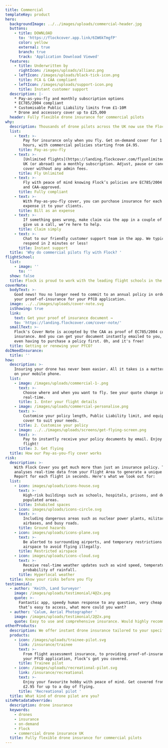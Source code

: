 ```yaml
---
title: Commercial
templateKey: product
hero:
  backgroundImage: ../../images/uploads/commercial-header.jpg
  buttons:
    - title: DOWNLOAD
      to: 'https://flockcover.app.link/6IW6kTmgfP'
      color: yellow
      external: true
      branch: true
      track: 'Application Download Viewed'
  features:
    - title: Underwritten by
      rightIcon: /images/uploads/allianz.png
    - leftIcon: /images/uploads/black-tick-icon.png
      title: FCA & CAA compliant
    - leftIcon: /images/uploads/support-icon.png
      title: Instant customer support
  description: |-
    * Pay-as-you-fly and monthly subscription options
    * EC785/2004 compliant
    * Customisable Public Liability limits from £1-10M
    * Drone and accessory cover up to £25,000
  header: Fully flexible drone insurance for commercial pilots
why:
  description: Thousands of drone pilots across the UK now use the Flock Cover app.
  list:
    - text: >-
        Pay for insurance only when you fly. Get on-demand cover for 1 to 8
        hours, with commercial policies starting from £4.95.
      title: Pay-as-you-fly
    - text: >-
        [Unlimited flights](https://landing.flockcover.com/flyunlimited/) in the
        UK (or abroad) on a monthly subscription. Adjust, pause or cancel your
        cover without any admin fees.
      title: Fly Unlimited
    - text: >-
        Fly with peace of mind knowing Flock’s policies are EC785/2004 compliant
        and CAA-approved.
      title: Fully compliant
    - text: >-
        With Pay-as-you-fly cover, you can purchase insurance for each job and
        expense it to your clients.
      title: Bill as an expense
    - text: >-
        If something goes wrong, make claim via the app in a couple of taps. Or
        give us a call, we’re here to help.
      title: Claim simply
    - text: >-
        Chat to our friendly customer support team in the app. We typically
        respond in 2 minutes or less!
      title: Instant support
  title: 'Why do commercial pilots fly with Flock? '
flightSchool:
  list:
    - image: ''
      to: ''
  show: false
  title: Flock is proud to work with the leading flight schools in the UK
coverNote:
  bodyText: >-
    Good news! You no longer need to commit to an annual policy in order to get
    your proof-of-insurance for your PfCO application.
  image: ../../images/uploads/cover-note.svg
  isShowing: true
  link:
    text: Get your proof of insurance document →
    to: 'https://landing.flockcover.com/cover-note/'
  smallText: >-
    Flock's Cover Note is accepted by the CAA as proof of EC785/2004 compliant
    insurance. And you can get your document instantly emailed to you, without
    even having to purchase a policy first. Oh, and it's free!
  title: Getting or renewing your PfCO?
doINeedInsurance:
  title: ''
how:
  description: >-
    Insuring your drone has never been easier. All it takes is a matter of taps
    on your mobile phone.
  list:
    - image: /images/uploads/commercial-1-.png
      text: >-
        Choose where and when you want to fly. See your quote change in
        real-time.
      title: 1. Enter your flight details
    - image: /images/uploads/commercial-personalise.png
      text: >-
        Customise your policy length, Public Liability limit, and equipment
        cover to suit your needs.
      title: 2. Customise your policy
    - image: ../../images/uploads/screens/get-flying-screen.png
      text: >-
        Pay to instantly receive your policy documents by email. Enjoy the
        flight!
      title: 3. Get flying
  title: How our Pay-as-you-fly cover works
risk:
  description: >-
    With Flock Cover you get much more than just an insurance policy. The app
    analyses real-time data from your Flight Area to generate a unique Risk
    Report for each flight in seconds. Here's what we look out for:
  list:
    - icon: images/uploads/icons-house.svg
      text: >-
        High-risk buildings such as schools, hospitals, prisons, and densely
        populated areas.
      title: Inhabited spaces
    - icon: images/uploads/icons-circle.svg
      text: >-
        Including dangerous areas such as nuclear power plants, military
        airbases, and busy roads.
      title: Ground hazards
    - icon: images/uploads/icons-plane.svg
      text: >-
        Be alerted to surrounding airports, and temporary restrictions of
        airspace to avoid flying illegally.
      title: Restricted airspace
    - icon: images/uploads/icons-cloud.svg
      text: >-
        Receive real-time weather updates such as wind speed, temperature, and
        probability of rainfall.
      title: Hyperlocal weather
  title: Know your risks before you fly
testimonial:
  - author: 'Keith, Land Surveyor'
    image: /images/uploads/testimonial/4@2x.png
    quote: >-
      Fantastic app, speedy human response to any question, very cheap insurance
      that’s easy to access, what more could you want?
  - author: 'Calum, Aerial Photographer '
    image: /images/uploads/testimonial/2@2x.png
    quote: Easy to use and comprehensive insurance. Would highly recommend!
otherProducts:
  description: We offer instant drone insurance tailored to your specific needs.
  products:
    - icon: /images/uploads/trainee-pilot.svg
      link: /insurance/trainee
      text: >-
        From flight assessment insurance, to providing proof-of-insurance in
        your PfCO application, Flock’s got you covered.
      title: Trainee pilot
    - icon: /images/uploads/recreational-pilot.svg
      link: /insurance/recreational
      text: >-
        Enjoy your favourite hobby with peace of mind. Get covered from just
        £2.95 for up to a day of flying.
      title: 'Recreational pilot '
  title: What kind of drone pilot are you?
siteMetadataOverride:
  description: drone insurance
  keywords:
    - drones
    - insurance
    - on-demand
    - Flock
    - commercial drone insurance UK
  title: Fully flexible drone insurance for commercial pilots
---
```

